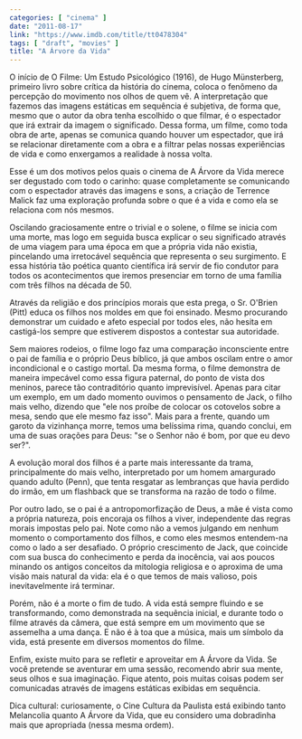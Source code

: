 ```yaml
---
categories: [ "cinema" ]
date: "2011-08-17"
link: "https://www.imdb.com/title/tt0478304"
tags: [ "draft", "movies" ]
title: "A Árvore da Vida"
---
```

O início de O Filme: Um Estudo Psicológico (1916), de Hugo Münsterberg, primeiro livro sobre crítica da história do cinema, coloca o fenômeno da percepção do movimento nos olhos de quem vê. A interpretação que fazemos das imagens estáticas em sequência é subjetiva, de forma que, mesmo que o autor da obra tenha escolhido o que filmar, é o espectador que irá extrair da imagem o significado. Dessa forma, um filme, como toda obra de arte, apenas se comunica quando houver um espectador, que irá se relacionar diretamente com a obra e a filtrar pelas nossas experiências de vida e como enxergamos a realidade à nossa volta.

Esse é um dos motivos pelos quais o cinema de A Árvore da Vida merece ser degustado com todo o carinho: quase completamente se comunicando com o espectador através das imagens e sons, a criação de Terrence Malick faz uma exploração profunda sobre o que é a vida e como ela se relaciona com nós mesmos.

Oscilando graciosamente entre o trivial e o solene, o filme se inicia com uma morte, mas logo em seguida busca explicar o seu significado através de uma viagem para uma época em que a própria vida não existia, pincelando uma irretocável sequência que representa o seu surgimento. E essa história tão poética quanto científica irá servir de fio condutor para todos os acontecimentos que iremos presenciar em torno de uma família com três filhos na década de 50.

Através da religião e dos princípios morais que esta prega, o Sr. O'Brien (Pitt) educa os filhos nos moldes em que foi ensinado. Mesmo procurando demonstrar um cuidado e afeto especial por todos eles, não hesita em castigá-los sempre que estiverem dispostos a contestar sua autoridade.

Sem maiores rodeios, o filme logo faz uma comparação inconsciente entre o pai de família e o próprio Deus bíblico, já que ambos oscilam entre o amor incondicional e o castigo mortal. Da mesma forma, o filme demonstra de maneira impecável como essa figura paternal, do ponto de vista dos meninos, parece tão contraditório quanto imprevisível. Apenas para citar um exemplo, em um dado momento ouvimos o pensamento de Jack, o filho mais velho, dizendo que "ele nos proíbe de colocar os cotovelos sobre a mesa, sendo que ele mesmo faz isso". Mais para a frente, quando um garoto da vizinhança morre, temos uma belíssima rima, quando conclui, em uma de suas orações para Deus: "se o Senhor não é bom, por que eu devo ser?".

A evolução moral dos filhos é a parte mais interessante da trama, principalmente do mais velho, interpretado por um homem amargurado quando adulto (Penn), que tenta resgatar as lembranças que havia perdido do irmão, em um flashback que se transforma na razão de todo o filme.

Por outro lado, se o pai é a antropomorfização de Deus, a mãe é vista como a própria natureza, pois encoraja os filhos a viver, independente das regras morais impostas pelo pai. Note como não a vemos julgando em nenhum momento o comportamento dos filhos, e como eles mesmos entendem-na como o lado a ser desafiado. O próprio crescimento de Jack, que coincide com sua busca do conhecimento e perda da inocência, vai aos poucos minando os antigos conceitos da mitologia religiosa e o aproxima de uma visão mais natural da vida: ela é o que temos de mais valioso, pois inevitavelmente irá terminar.

Porém, não é a morte o fim de tudo. A vida está sempre fluindo e se transformando, como demonstrada na sequência inicial, e durante todo o filme através da câmera, que está sempre em um movimento que se assemelha a uma dança. E não é à toa que a música, mais um símbolo da vida, está presente em diversos momentos do filme.

Enfim, existe muito para se refletir e aproveitar em A Árvore da Vida. Se você pretende se aventurar em uma sessão, recomendo abrir sua mente, seus olhos e sua imaginação. Fique atento, pois muitas coisas podem ser comunicadas através de imagens estáticas exibidas em sequência.

Dica cultural: curiosamente, o Cine Cultura da Paulista está exibindo tanto Melancolia quanto A Árvore da Vida, que eu considero uma dobradinha mais que apropriada (nessa mesma ordem).

